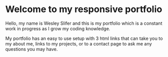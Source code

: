 <h1 class='text-center'>Welcome to my responsive portfolio</h1>
<p>Hello, my name is Wesley Slifer and this is my portfolio which is a constant work in progress as I grow my coding knowledge. </p>

<p>My portfolio has an easy to use setup with 3 html links that can take you to my about me, links to my projects, or to a contact page to ask me any questions you may have.</p>

